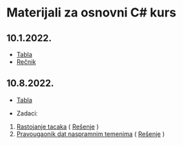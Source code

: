 # Materijali za osnovni C# kurs

## 10.1.2022.
  * [Tabla](https://github.com/oneskovic/kurs_2022/blob/gh-pages/table/10.1.2022.pdf)
  * [Rečnik](https://recnik-lns.web.app/)


## 10.8.2022.
  * [Tabla](https://github.com/oneskovic/kurs_2022/blob/gh-pages/table/10.8.2022.pdf)

  * Zadaci:
  1. [Rastojanje tacaka](https://petlja.org/biblioteka/r/Zbirka/rastojanje_tacaka) ( [Rešenje](https://github.com/oneskovic/kurs_2022/blob/gh-pages/kodovi/10.8.2022/rastojanje_tacaka.cs) )
  2. [Pravougaonik dat naspramnim temenima](https://petlja.org/biblioteka/r/Zbirka/pravougaonik_dat_naspramnim_temenima) ( [Rešenje](https://github.com/oneskovic/kurs_2022/blob/gh-pages/kodovi/10.8.2022/pravougaonik_dat_naspramnim_temenima.cs) )